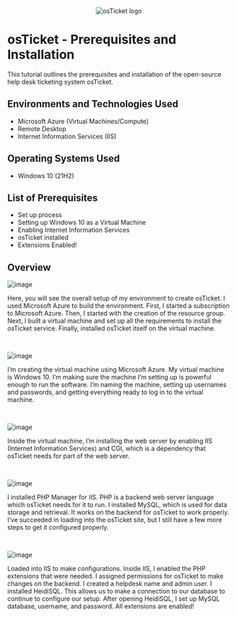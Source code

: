 <p align="center">
<img src="https://i.imgur.com/Clzj7Xs.png" alt="osTicket logo"/>
</p>

<h1>osTicket - Prerequisites and Installation</h1>
This tutorial outlines the prerequisites and installation of the open-source help desk ticketing system osTicket.<br />




<h2>Environments and Technologies Used</h2>

- Microsoft Azure (Virtual Machines/Compute)
- Remote Desktop
- Internet Information Services (IIS)

<h2>Operating Systems Used </h2>

- Windows 10</b> (21H2)

<h2>List of Prerequisites</h2>

- Set up process 
- Setting up Windows 10 as a Virtual Machine
- Enabling Internet Information Services 
- osTicket installed
- Extensions Enabled! 

<h2>Overview </h2>

![image](https://github.com/user-attachments/assets/f108c5a6-f5dd-4267-9a4e-5e52127653c0)



<p>
</p>
<p>
Here, you will see the overall setup of my environment to create osTicket. I used Microsoft Azure to build the environment. First, I started a subscription to Microsoft Azure. Then, I started with the creation of the resource group. Next, I built a virtual machine and set up all the requirements to install the osTicket service. Finally, installed osTicket itself on the virtual machine.
</p>
<br />

![image](https://github.com/user-attachments/assets/158b046f-decb-4c73-816b-8a4e11351d42)

<p>
</p>
<p>
I’m creating the virtual machine using Microsoft Azure. My virtual machine is Windows 10. I’m making sure the machine I’m setting up is powerful enough to run the software. I’m naming the machine, setting up usernames and passwords, and getting everything ready to log in to the virtual machine.
</p>
<br />

![image](https://github.com/user-attachments/assets/2b8045de-92d7-43f4-aa6a-d24090635349)

<p>
</p>
<p>
Inside the virtual machine, I’m installing the web server by enabling IIS (Internet Information Services) and CGI, which is a dependency that osTicket needs for part of the web server.
</p>
<br />

![image](https://github.com/user-attachments/assets/5035955d-eedd-411c-9608-1b7e31462f24)

<p>
</p>
<p>
I installed PHP Manager for IIS. PHP is a backend web server language which osTicket needs for it to run. I installed MySQL, which is used for data storage and retrieval. It works on the backend for osTicket to work properly. I’ve succeeded in loading into the osTicket site, but I still have a few more steps to get it configured properly. 
</p>
<br />

![image](https://github.com/user-attachments/assets/c8b12130-4837-43fc-8071-90971e1fb77d)

<p>
</p>
<p>
Loaded into IIS to make configurations. Inside IIS, I enabled the PHP extensions that were needed. I assigned permissions for osTicket to make changes on the backend. I created a helpdesk name and admin user. I installed HeidiSQL. This allows us to make a connection to our database to continue to configure our setup. After opening HeidiSQL, I set up MySQL database, username, and password. All extensions are enabled!
</p>
<br />
